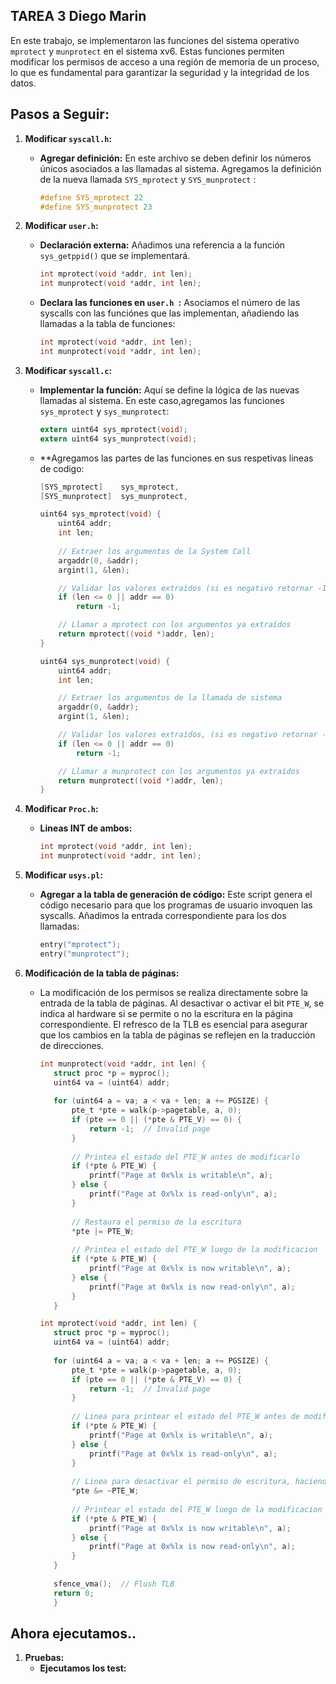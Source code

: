 ## TAREA 3 Diego Marin
En este trabajo, se implementaron las funciones del sistema operativo `mprotect` y `munprotect` en el sistema xv6. Estas funciones permiten modificar los permisos de acceso a una región de memoria de un proceso, lo que es fundamental para garantizar la seguridad y la integridad de los datos.

## Pasos a Seguir:

1. **Modificar `syscall.h`:**
   * **Agregar definición:** En este archivo se deben definir los números únicos asociados a las llamadas al sistema. Agregamos la definición de la nueva llamada `SYS_mprotect` y `SYS_munprotect` :
     ```c
     #define SYS_mprotect 22
     #define SYS_munprotect 23 
     ```

2. **Modificar `user.h`:** 
   * **Declaración externa:** Añadimos una referencia a la función `sys_getppid()` que se implementará.
     ```c
     int mprotect(void *addr, int len);
     int munprotect(void *addr, int len);
     ```
   * **Declara las funciones en ```user.h ```:** Asociamos el número de las syscalls con las funciónes que las implementan, añadiendo las llamadas a la tabla de funciones:
     ```c
     int mprotect(void *addr, int len);
     int munprotect(void *addr, int len);
     ```

3. **Modificar `syscall.c`:** 
   * **Implementar la función:** Aquí se define la lógica de las nuevas llamadas al sistema. En este caso,agregamos las funciones `sys_mprotect` y `sys_munprotect`:
     ```c
     extern uint64 sys_mprotect(void); 
     extern uint64 sys_munprotect(void); 
     ```
    * **Agregamos las partes de las funciones en sus respetivas lineas de codigo:
         ```c
         [SYS_mprotect]    sys_mprotect, 
         [SYS_munprotect]  sys_munprotect, 
         ```
        ```c
        uint64 sys_mprotect(void) {
            uint64 addr;
            int len;
            
            // Extraer los argumentos de la System Call
            argaddr(0, &addr);
            argint(1, &len);
        
            // Validar los valores extraídos (si es negativo retornar -1)
            if (len <= 0 || addr == 0)
                return -1;
        
            // Llamar a mprotect con los argumentos ya extraídos
            return mprotect((void *)addr, len);
        }
        
        uint64 sys_munprotect(void) {
            uint64 addr;
            int len;
        
            // Extraer los argumentos de la llamada de sistema
            argaddr(0, &addr);
            argint(1, &len);
        
            // Validar los valores extraídos, (si es negativo retornar -1)
            if (len <= 0 || addr == 0)
                return -1;
        
            // Llamar a munprotect con los argumentos ya extraídos
            return munprotect((void *)addr, len);
        }
        ```

4. **Modificar `Proc.h`:**
   * **Lineas INT de ambos:**
     ```c
     int mprotect(void *addr, int len);
     int munprotect(void *addr, int len);
     ```

5. **Modificar `usys.pl`:**
   * **Agregar a la tabla de generación de código:** Este script genera el código necesario para que los programas de usuario invoquen las syscalls. Añadimos la entrada correspondiente para los dos llamadas:
     ```c
     entry("mprotect");
     entry("munprotect");
     ```

6. **Modificación de la tabla de páginas:**
   * La modificación de los permisos se realiza directamente sobre la entrada de la tabla de páginas. Al desactivar o activar el bit `PTE_W`, se indica al hardware si se permite o no la escritura en la página correspondiente. El refresco de la TLB es esencial para asegurar que los cambios en la tabla de páginas se reflejen en la traducción de direcciones.

     ```c
     int munprotect(void *addr, int len) {
        struct proc *p = myproc();
        uint64 va = (uint64) addr;
    
        for (uint64 a = va; a < va + len; a += PGSIZE) {
            pte_t *pte = walk(p->pagetable, a, 0);
            if (pte == 0 || (*pte & PTE_V) == 0) {
                return -1;  // Invalid page
            }
    
            // Printea el estado del PTE_W antes de modificarlo
            if (*pte & PTE_W) {
                printf("Page at 0x%lx is writable\n", a);
            } else {
                printf("Page at 0x%lx is read-only\n", a);
            }
    
            // Restaura el permiso de la escritura
            *pte |= PTE_W;
    
            // Printea el estado del PTE_W luego de la modificacion
            if (*pte & PTE_W) {
                printf("Page at 0x%lx is now writable\n", a);
            } else {
                printf("Page at 0x%lx is now read-only\n", a);
            }
        }
     ```
     ```c
     int mprotect(void *addr, int len) {
        struct proc *p = myproc();
        uint64 va = (uint64) addr;
    
        for (uint64 a = va; a < va + len; a += PGSIZE) {
            pte_t *pte = walk(p->pagetable, a, 0);
            if (pte == 0 || (*pte & PTE_V) == 0) {
                return -1;  // Invalid page
            }
    
            // Linea para printear el estado del PTE_W antes de modificarlo
            if (*pte & PTE_W) {
                printf("Page at 0x%lx is writable\n", a);
            } else {
                printf("Page at 0x%lx is read-only\n", a);
            }
    
            // Linea para desactivar el permiso de escritura, haciendo la pag solo lectura
            *pte &= ~PTE_W;
    
            // Printear el estado del PTE_W luego de la modificacion
            if (*pte & PTE_W) {
                printf("Page at 0x%lx is now writable\n", a);
            } else {
                printf("Page at 0x%lx is now read-only\n", a);
            }
        }
    
        sfence_vma();  // Flush TLB
        return 0;
        }
        ```
## Ahora ejecutamos.. 


1. **Pruebas:**
   * **Ejecutamos los test:** 

